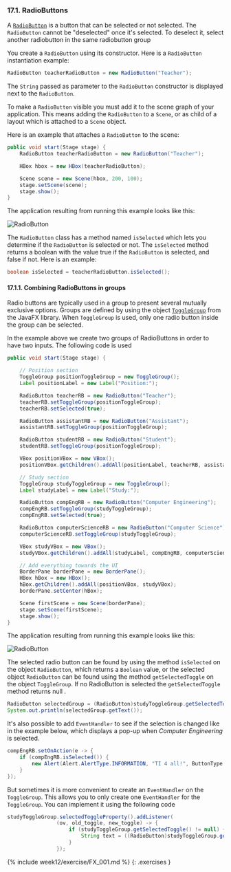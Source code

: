 ### 17.1. RadioButtons

A [`RadioButton`](https://docs.oracle.com/javase/8/javafx/api/javafx/scene/control/RadioButton.html) is a button that can be selected or not selected. The `RadioButton` cannot be "deselected" once it's selected. To deselect it, select another radiobutton in the same radiobutton group

You create a `RadioButton` using its constructor. Here is a `RadioButton` instantiation example:

```java
RadioButton teacherRadioButton = new RadioButton("Teacher");
```

The `String` passed as parameter to the `RadioButton` constructor is displayed next to the `RadioButton`.

To make a `RadioButton` visible you must add it to the scene graph of your application. This means adding the `RadioButton` to a `Scene`, or as child of a layout which is attached to a `Scene` object.

Here is an example that attaches a `RadioButton` to the scene:

```java
public void start(Stage stage) {
    RadioButton teacherRadioButton = new RadioButton("Teacher");

    HBox hbox = new HBox(teacherRadioButton);

    Scene scene = new Scene(hbox, 200, 100);
    stage.setScene(scene);
    stage.show();
}
```

The application resulting from running this example looks like this:

![RadioButton](images/17_1_RadioButton1.png)

The `RadioButton` class has a method named `isSelected` which lets you determine if the `RadioButton` is selected or not. The `isSelected` method returns a boolean with the value true if the `RadioButton` is selected, and false if not. Here is an example:

```java
boolean isSelected = teacherRadioButton.isSelected();
```

#### 17.1.1. Combining RadioButtons in groups

Radio buttons are typically used in a group to present several mutually exclusive options. Groups are defined by using the object [`ToggleGroup`](https://docs.oracle.com/javase/8/javafx/api/javafx/scene/control/ToggleGroup.html) from the JavaFX library. When `ToggleGroup` is used, only one radio button inside the group can be selected. 

In the example above we create two groups of RadioButtons in order to have two inputs. The following code is used

```java
public void start(Stage stage) {

    // Position section
    ToggleGroup positionToggleGroup = new ToggleGroup();
    Label positionLabel = new Label("Position:");

    RadioButton teacherRB = new RadioButton("Teacher");
    teacherRB.setToggleGroup(positionToggleGroup);
    teacherRB.setSelected(true);

    RadioButton assistantRB = new RadioButton("Assistant");
    assistantRB.setToggleGroup(positionToggleGroup);

    RadioButton studentRB = new RadioButton("Student");
    studentRB.setToggleGroup(positionToggleGroup);

    VBox positionVBox = new VBox();
    positionVBox.getChildren().addAll(positionLabel, teacherRB, assistantRB, studentRB);

    // Study section
    ToggleGroup studyToggleGroup = new ToggleGroup();
    Label studyLabel = new Label("Study:");

    RadioButton compEngRB = new RadioButton("Computer Engineering");
    compEngRB.setToggleGroup(studyToggleGroup);
    compEngRB.setSelected(true);

    RadioButton computerScienceRB = new RadioButton("Computer Science");
    computerScienceRB.setToggleGroup(studyToggleGroup);

    VBox studyVBox = new VBox();
    studyVBox.getChildren().addAll(studyLabel, compEngRB, computerScienceRB);

    // Add everything towards the UI
    BorderPane borderPane = new BorderPane();
    HBox hBox = new HBox();
    hBox.getChildren().addAll(positionVBox, studyVBox);
    borderPane.setCenter(hBox);

    Scene firstScene = new Scene(borderPane);
    stage.setScene(firstScene);
    stage.show();
}
```

The application resulting from running this example looks like this:

![RadioButton](images/17_1_RadioButton.png)

The selected radio button can be found by using the method `isSelected` on the object `RadioButton`, which returns a `Boolean` value, or the selected object `RadioButton` can be found using the method `getSelectedToggle` on the object `ToggleGroup`. If no RadioButton is selected the `getSelectedToggle` method returns null .

```java
RadioButton selectedGroup = (RadioButton)studyToggleGroup.getSelectedToggle();
System.out.println(selectedGroup.getText());
```

It's also possible to add `EventHandler` to see if the selection is changed like in the example below, which displays a pop-up when *Computer Engineering* is selected.

```java
compEngRB.setOnAction(e -> {
    if (compEngRB.isSelected()) {
        new Alert(Alert.AlertType.INFORMATION, "TI 4 all!", ButtonType.OK).show();
    }
});
```

But sometimes it is more convenient to create an `EventHandler` on the `ToggleGroup`. This allows you to only create one `EventHandler` for the `ToggleGroup`. You can implement it using the following code

```java
studyToggleGroup.selectedToggleProperty().addListener(
                (ov, old_toggle, new_toggle) -> {
                    if (studyToggleGroup.getSelectedToggle() != null) {
                        String text = ((RadioButton)studyToggleGroup.getSelectedToggle()).getText();
                    }
                });
```

{% include week12/exercise/FX_001.md %}
{: .exercises }